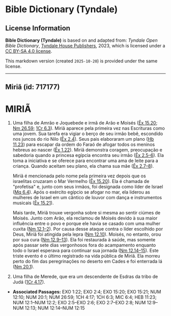 # Bible Dictionary (Tyndale)

## License Information

**Bible Dictionary (Tyndale)** is based on and adapted from: _Tyndale Open Bible Dictionary_, [Tyndale House Publishers](https://tyndaleopenresources.com/), 2023, which is licensed under a [CC BY-SA 4.0 license](https://creativecommons.org/licenses/by-sa/4.0/legalcode.en).

This markdown version (created `2025-10-20`) is provided under the same license.



--------------------------------

## Miriã (id: 717177)

MIRIÃ
=====

1. Uma filha de Amrão e Joquebede e irmã de Arão e Moisés ([Êx 15\.20](https://ref.ly/Exod15:20); [Nm 26\.59](https://ref.ly/Num26:59); [1Cr 6\.3](https://ref.ly/1Chr6:3)). Miriã aparece pela primeira vez nas Escrituras como uma jovem. Sua tarefa era vigiar o berço de seu irmão bebê, escondido nos juncos do rio Nilo ([Êx 2\.4](https://ref.ly/Exod2:4)). Seus pais elaboraram um plano ([Hb 11\.23](https://ref.ly/Heb11:23)) para escapar da ordem do Faraó de afogar todos os meninos hebreus ao nascer ([Êx 1\.22](https://ref.ly/Exod1:22)). Miriã demonstra coragem, preocupação e sabedoria quando a princesa egípcia encontra seu irmão ([Êx 2\.5–6](https://ref.ly/Exod2:5-Exod2:6)). Ela toma a iniciativa e se oferece para encontrar uma ama de leite para a criança. Quando aceitam seu plano, ela chama sua mãe ([Êx 2\.7–8](https://ref.ly/Exod2:7-Exod2:8)).

    Miriã é mencionada pelo nome pela primeira vez depois que os israelitas cruzaram o Mar Vermelho ([Êx 15\.20](https://ref.ly/Exod15:20)). Ela é chamada de "profetisa" e, junto com seus irmãos, foi designada como líder de Israel ([Mq 6\.4](https://ref.ly/Mic6:4)). Após o exército egípcio se afogar no mar, ela liderou as mulheres de Israel em um cântico de louvor com dança e instrumentos musicais ([Êx 15\.21](https://ref.ly/Exod15:21)).

    Mais tarde, Miriã trouxe vergonha sobre si mesma ao sentir ciúmes de Moisés. Junto com Arão, ela reclamou de Moisés devido à sua maior influência entre o povo e porque ele havia se casado com uma mulher cuxita ([Nm 12\.1–2](https://ref.ly/Num12:1-Num12:2)). Por causa desse ataque contra o líder escolhido por Deus, Miriã foi atingida pela lepra ([Nm 12\.10](https://ref.ly/Num12:10)). Moisés, no entanto, orou por sua cura ([Nm 12\.9–13](https://ref.ly/Num12:9-Num12:13)). Ela foi restaurada à saúde, mas somente após passar sete dias vergonhosos fora do acampamento enquanto todo o Israel esperava para continuar sua jornada ([Nm 12\.14–15](https://ref.ly/Num12:14-Num12:15)). Este triste evento é o último registrado na vida pública de Miriã. Ela morreu perto do fim das peregrinações no deserto em Cades e foi enterrada lá ([Nm 20\.1](https://ref.ly/Num20:1)).

2. Uma filha de Merede, que era um descendente de Esdras da tribo de Judá ([1Cr 4\.17](https://ref.ly/1Chr4:17)).

* **Associated Passages:** EXO 1:22; EXO 2:4; EXO 15:20; EXO 15:21; NUM 12:10; NUM 20:1; NUM 26:59; 1CH 4:17; 1CH 6:3; MIC 6:4; HEB 11:23; NUM 12:1–NUM 12:2; EXO 2:5–EXO 2:6; EXO 2:7–EXO 2:8; NUM 12:9–NUM 12:13; NUM 12:14–NUM 12:15

